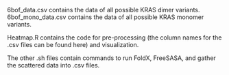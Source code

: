 6bof_data.csv contains the data of all possible KRAS dimer variants.
6bof_mono_data.csv contains the data of all possible KRAS monomer variants.

Heatmap.R contains the code for pre-processing (the column names for the .csv files can be found here) and visualization.

The other .sh files contain commands to run FoldX, FreeSASA, and gather the scattered data into .csv files.
